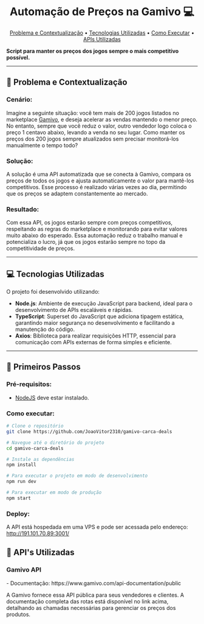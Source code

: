 <h1 align="center" style="font-weight: bold;"> Automação de Preços na Gamivo 💻</h1>

<p align="center">
 <a href="#problema-e-contextualizacao">Problema e Contextualização</a> • 
 <a href="#tecnologias-utilizadas">Tecnologias Utilizadas</a> • 
 <a href="#primeiros-passos">Como Executar</a> •
 <a href="#apis-utilizadas">APIs Utilizadas</a> 
</p>

**Script para manter os preços dos jogos sempre o mais competitivo possível.**

---

## 📝 Problema e Contextualização

### Cenário:
Imagine a seguinte situação: você tem mais de 200 jogos listados no marketplace [Gamivo](https://www.gamivo.com/), e deseja acelerar as vendas mantendo o menor preço. No entanto, sempre que você reduz o valor, outro vendedor logo coloca o preço 1 centavo abaixo, levando a venda no seu lugar. Como manter os preços dos 200 jogos sempre atualizados sem precisar monitorá-los manualmente o tempo todo?

### Solução:
A solução é uma API automatizada que se conecta à Gamivo, compara os preços de todos os jogos e ajusta automaticamente o valor para mantê-los competitivos. Esse processo é realizado várias vezes ao dia, permitindo que os preços se adaptem constantemente ao mercado.

### Resultado:
Com essa API, os jogos estarão sempre com preços competitivos, respeitando as regras do marketplace e monitorando para evitar valores muito abaixo do esperado. Essa automação reduz o trabalho manual e potencializa o lucro, já que os jogos estarão sempre no topo da competitividade de preços.

---

## 💻 Tecnologias Utilizadas

O projeto foi desenvolvido utilizando:

- **Node.js**: Ambiente de execução JavaScript para backend, ideal para o desenvolvimento de APIs escaláveis e rápidas.
- **TypeScript**: Superset do JavaScript que adiciona tipagem estática, garantindo maior segurança no desenvolvimento e facilitando a manutenção do código.
- **Axios**: Biblioteca para realizar requisições HTTP, essencial para comunicação com APIs externas de forma simples e eficiente.

---

## 🚀 Primeiros Passos

### Pré-requisitos:
- [NodeJS](https://nodejs.org/en/download/) deve estar instalado.

### Como executar:
```bash
# Clone o repositório
git clone https://github.com/JoaoVitor2310/gamivo-carca-deals

# Navegue até o diretório do projeto
cd gamivo-carca-deals

# Instale as dependências
npm install

# Para executar o projeto em modo de desenvolvimento
npm run dev

# Para executar em modo de produção
npm start
```

### Deploy:
A API está hospedada em uma VPS e pode ser acessada pelo endereço: http://191.101.70.89:3001/

<h2 id="routes">📍 API's Utilizadas</h2>

<h3> Gamivo API</h3>
- Documentação: https://www.gamivo.com/api-documentation/public   

A Gamivo fornece essa API pública para seus vendedores e clientes. A documentação completa das rotas está disponível no link acima, detalhando as chamadas necessárias para gerenciar os preços dos produtos.
